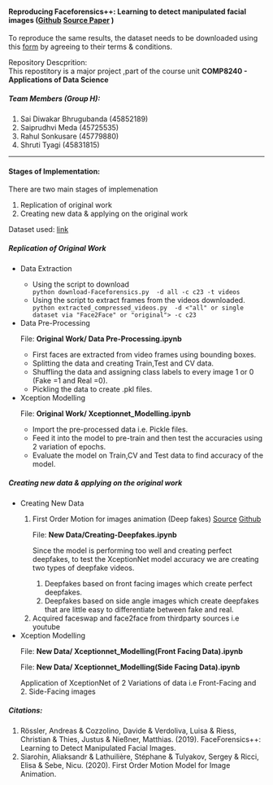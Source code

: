 <h4>Reproducing Faceforensics++: Learning to detect manipulated facial images (<a href="https://github.com/ondyari/FaceForensics">Github</a> <a href="https://arxiv.org/abs/1901.08971">Source Paper</a> )</h4>

<p>To reproduce the same results, the dataset needs to be downloaded using this <a href="https://docs.google.com/forms/d/e/1FAIpQLSdRRR3L5zAv6tQ_CKxmK4W96tAab_pfBu2EKAgQbeDVhmXagg/viewform">form</a> by agreeing to their terms & conditions.</p>
<p>Repository Descprition:<br>
This repostitory is a major project ,part of the course unit <b>COMP8240 - Applications of Data Science</b>
</p>
<h5>Team Members (Group H):</h5>
<ol>
	<li>Sai Diwakar Bhrugubanda (45852189)</li>
	<li>Saiprudhvi Meda (45725535)</li>
	<li>Rahul Sonkusare (45779880)</li>
	<li>Shruti Tyagi (45831815)</li>
</ol>
<hr>
<h4>Stages of Implementation:</h4>
<p>There are two main stages of implemenation</p>
<ol>
	<li>Replication of original work</li>
	<li>Creating new data & applying on the original work</li>
</ol>

<p>Dataset used: <a href="https://drive.google.com/drive/folders/1wR35sieyxo9v1QWws61_kQeOahCluB1t">link</a></p>

<h5>Replication of Original Work</h5>
<ul>
	<li>Data Extraction</li>
	<ul>
		<li>Using the script to download</li>
			<code>python download-Faceforensics.py <output path> -d all -c c23 -t videos</code>
		<li>Using the script to extract frames from the videos downloaded.</li>
			<code>python extracted_compressed_videos.py <output path> -d <"all" or single dataset via "Face2Face" or "original"> -c c23</code>
	</ul>
	<li>Data Pre-Processing</li>
	<p>File: <b>Original Work/ Data Pre-Processing.ipynb</b></p>
	<ul>
		<li>First faces are extracted from video frames using bounding boxes.</li>
		<li>Splitting the data and creating Train,Test and CV data.</li>
		<li>Shuffling the data and assigning class labels to every image 1 or 0 (Fake =1 and Real =0).</li>
		<li>Pickling the data to create .pkl files.</li>
	</ul>
	<li>Xception Modelling</li>
	<p>File: <b>Original Work/ Xceptionnet_Modelling.ipynb</b></p>
	<ul>
		<li>Import the pre-processed data i.e. Pickle files.</li>
		<li>Feed it into the model to pre-train and then test the accuracies using 2 variation of epochs.</li>
		<li>Evaluate the model on Train,CV and Test data to find accuracy of the model.</li>
	</ul>
	
</ul>
<h5>Creating new data & applying on the original work</h5>

<ul>
	<li>Creating New Data</li>
	<ol>
		<li>First Order Motion for images animation (Deep fakes) <a href="https://aliaksandrsiarohin.github.io/first-order-model-website/">Source</a> <a href="https://github.com/AliaksandrSiarohin/first-order-model">Github</a></li>
		<p>File: <b>New Data/Creating-Deepfakes.ipynb</b></p>
		<p>Since the model is performing too well and creating perfect deepfakes, to test the XceptionNet model accuracy we are creating two types of deepfake videos.</p>
     	<ol>
     		<li>Deepfakes based on front facing images which create perfect deepfakes.</li>
     		<li>Deepfakes based on side angle images which create deepfakes that are little easy to differentiate between fake and real.</li>
     	</ol>
		<li>Acquired faceswap and face2face from thirdparty sources i.e youtube</li>
	</ol>
	<li>Xception Modelling</li>
	<p>File: <b>New Data/ Xceptionnet_Modelling(Front Facing Data).ipynb</b></p>
	<p>File: <b>New Data/ Xceptionnet_Modelling(Side Facing Data).ipynb</b></p>
	<p>Application of XceptionNet of 2 Variations of data i.e Front-Facing and 2. Side-Facing images</p>
</ul>

<h5>Citations:</h5>

<ol>
	<li>Rössler, Andreas & Cozzolino, Davide & Verdoliva, Luisa & Riess, Christian & Thies, Justus & Nießner, Matthias. (2019). FaceForensics++: Learning to Detect Manipulated Facial Images.</li>
	<li>Siarohin, Aliaksandr & Lathuilière, Stéphane & Tulyakov, Sergey & Ricci, Elisa & Sebe, Nicu. (2020). First Order Motion Model for Image Animation.</li>
</ol>

